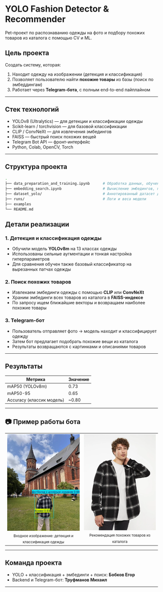 #  YOLO Fashion Detector & Recommender

Pet-проект по распознаванию одежды на фото и подбору похожих товаров из каталога с помощью CV и ML.

##  Цель проекта

Создать систему, которая:

1. Находит одежду на изображении (детекция и классификация)
2. Позволяет пользователю найти **похожие товары** из базы (поиск по эмбеддингам)
3. Работает через **Telegram-бота**, с полным end-to-end пайплайном

---

##  Стек технологий

-  YOLOv8 (Ultralytics) — для детекции и классификации одежды
-  Scikit-learn / torchvision — для базовой классификации
-  CLIP / ConvNeXt — для извлечения эмбедингов
-  FAISS — быстрый поиск похожих вещей
-  Telegram Bot API — фронт-интерфейс
-  Python, Colab, OpenCV, Torch

---

##  Структура проекта

```bash
.
├── data_preparation_and_training.ipynb      # Обработка данных, обучение YOLO и ручного классификатора
├── embedding_search.ipynb                   # Вычисление эмбедингов, поиск похожих вещей
├── dataset_yolo/                            # Аннотированный датасет для YOLO (train/val)
├── runs/                                    # Логи и веса модели
├── examples        
└── README.md
```
##  Детали реализации

###  1. Детекция и классификация одежды
- Обучили модель **YOLOv8m** на 13 классах одежды
- Использованы сильные аугментации и тонкая настройка гиперпараметров
- Для сравнения обучен также базовый классификатор на вырезанных патчах одежды

###  2. Поиск похожих товаров
- Извлекаем эмбединги одежды с помощью **CLIP** или **ConvNeXt**
- Храним эмбединги всех товаров из каталога в **FAISS-индексе**
- По запросу ищем ближайшие векторы и возвращаем наиболее похожие товары

###  3. Telegram-бот
- Пользователь отправляет фото → модель находит и классифицирует одежду
- Затем бот предлагает подобрать похожие вещи из каталога
- Результаты возвращаются с картинками и описаниями товаров

---

##  Результаты

| Метрика                  | Значение |
|--------------------------|----------|
| mAP50 (YOLOv8m)          | 0.73     |
| mAP50-95                 | 0.65     |
| Accuracy (классик модель) | ~0.80    |

---

## 📷 Пример работы бота

<table>
  <tr>
    <td align="center">
      <img src="examples/telegram-cloud-photo-size-2-5359718620034364523-y.jpg" width="400"/><br/>
      <sub>Входное изображение: детекция и классификация одежды</sub>
    </td>
    <td align="center">
      <img src="examples/image.png" width="400"/><br/>
      <sub>Рекомендация похожих товаров из каталога</sub>
    </td>
  </tr>
</table>



---

##  Команда проекта
-  YOLO + классификация + эмбединги + поиск: **Бобков Егор**
-  Backend и Telegram-бот: **Труфманов Михаил**
---

